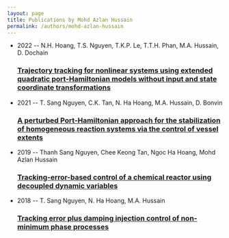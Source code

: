 ```yaml
---
layout: page
title: Publications by Mohd Azlan Hussain
permalink: /authors/mohd-azlan-hussain
---
```


<ul class="post-list">
<li><span class='post-meta'>2022 -- N.H. Hoang, T.S. Nguyen, T.K.P. Le, T.T.H. Phan, M.A. Hussain, D. Dochain</span><h3><a class='post-link' href="{{ site.baseurl }}/trajectory-tracking-for-nonlinear-systems-using-extended-quadratic-port-hamiltonian-models-without-input-and-state-coordinate-transformations">Trajectory tracking for nonlinear systems using extended quadratic port-Hamiltonian models without input and state coordinate transformations</a></h3></li>
<li><span class='post-meta'>2021 -- T. Sang Nguyen, C.K. Tan, N. Ha Hoang, M.A. Hussain, D. Bonvin</span><h3><a class='post-link' href="{{ site.baseurl }}/a-perturbed-port-hamiltonian-approach-for-the-stabilization-of-homogeneous-reaction-systems-via-the-control-of-vessel-extents">A perturbed Port-Hamiltonian approach for the stabilization of homogeneous reaction systems via the control of vessel extents</a></h3></li>
<li><span class='post-meta'>2019 -- Thanh Sang Nguyen, Chee Keong Tan, Ngoc Ha Hoang, Mohd Azlan Hussain</span><h3><a class='post-link' href="{{ site.baseurl }}/tracking-error-based-control-of-a-chemical-reactor-using-decoupled-dynamic-variables">Tracking-error-based control of a chemical reactor using decoupled dynamic variables</a></h3></li>
<li><span class='post-meta'>2018 -- T. Sang Nguyen, N. Ha Hoang, M.A. Hussain</span><h3><a class='post-link' href="{{ site.baseurl }}/tracking-error-plus-damping-injection-control-of-non-minimum-phase-processes">Tracking error plus damping injection control of non-minimum phase processes</a></h3></li>

</ul>
